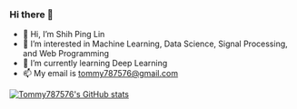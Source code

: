 ### Hi there 👋

<!--
**Tommy787576/Tommy787576** is a ✨ _special_ ✨ repository because its `README.md` (this file) appears on your GitHub profile.

Here are some ideas to get you started:

- 🔭 I’m currently working on ...
- 🌱 I’m currently learning ...
- 👯 I’m looking to collaborate on ...
- 🤔 I’m looking for help with ...
- 💬 Ask me about ...
- 📫 How to reach me: ...
- 😄 Pronouns: ...
- ⚡ Fun fact: ...
-->

- 👋 Hi, I’m Shih Ping Lin
- 👀 I’m interested in Machine Learning, Data Science, Signal Processing, and Web Programming
- 🌱 I’m currently learning Deep Learning
- 📫 My email is tommy787576@gmail.com

[![Tommy787576's GitHub stats](https://github-readme-stats.vercel.app/api?username=Tommy787576&show_icons=true)](https://github.com/anuraghazra/github-readme-stats)
